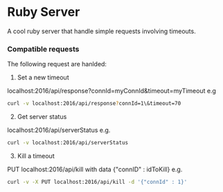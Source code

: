 # Ruby Server

A cool ruby server that handle simple requests involving timeouts.

### Compatible requests
The following request are hanlded:

1. Set a new timeout

localhost:2016/api/response?connId=myConnId&timeout=myTimeout
e.g

```bash
curl -v localhost:2016/api/response?connId=1\&timeout=70
```

2. Get server status

localhost:2016/api/serverStatus
e.g.

```bash
curl -v localhost:2016/api/serverStatus
```


3. Kill a timeout

PUT localhost:2016/api/kill with data {"connID" : idToKill}
e.g.

```bash
curl -v -X PUT localhost:2016/api/kill -d '{"connId" : 1}'
```